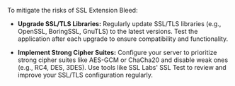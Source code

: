 To mitigate the risks of SSL Extension Bleed:

- **Upgrade SSL/TLS Libraries:** Regularly update SSL/TLS libraries (e.g., OpenSSL, BoringSSL, GnuTLS) to the latest versions. Test the application after each upgrade to ensure compatibility and functionality.

- **Implement Strong Cipher Suites:** Configure your server to prioritize strong cipher suites like AES-GCM or ChaCha20 and disable weak ones (e.g., RC4, DES, 3DES). Use tools like SSL Labs' SSL Test to review and improve your SSL/TLS configuration regularly.
